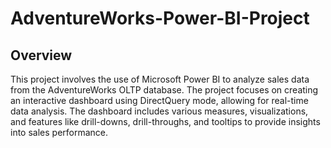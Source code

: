 # AdventureWorks-Power-BI-Project

## Overview

This project involves the use of Microsoft Power BI to analyze sales data from the AdventureWorks OLTP database. The project focuses on creating an interactive dashboard using DirectQuery mode, allowing for real-time data analysis. The dashboard includes various measures, visualizations, and features like drill-downs, drill-throughs, and tooltips to provide insights into sales performance.
